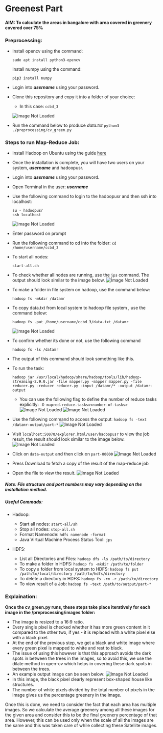 # Greenest Part

#### AIM: To calculate the areas in bangalore with area covered in greenery covered over 75%

### Preprocessing:

* Install opencv using the command:
    ```
    sudo apt install python3-opencv 
    ```
    Install numpy using the command: 
    ```
    pip3 install numpy 
    ```
* Login into <b><i>username</i></b> using your password.
  
* Clone this repository and copy it into a folder of your choice: 
    * In this case: ```ccbd_3```

    ![Image Not Loaded](./assets/2.png)

* Run the command below to produce  <i>data.txt</i>
    ```python3 ./preprocessing/cv_green.py```


### Steps to run Map-Reduce Job:

* Install Hadoop on Ubuntu using the guide [here](https://www.youtube.com/watch?v=ieeCyhQ2PPM)
  
* Once the installation is complete, you will have two users on your system, <b><i>username</i></b> and hadoopusr.  
  
* Login into <b><i>username</i></b> using your password.
  
* Open Terminal in the user: <b><i>username</i></b>

* Use  the following command to login to the hadoopusr and then ssh into localhost:
    ```
    su - hadoopusr
    ssh localhost
    ```
    ![Image Not Loaded](./assets/1.png)

* Enter password on prompt

* Run the following command to cd into the folder:
    ```cd /home/username/ccbd_3```

* To start all nodes:
    ```
    start-all.sh
    ```

* To check whether all nodes are running, use the ```jps``` command. The output should look similar to the image below.
    ![Image Not Loaded](./assets/3.png)

* To make a folder in file system on hadoop, use the command below:
    ```
    hadoop fs -mkdir /datamr
    ```
* To copy data.txt from local system to hadoop file system , use the command below:
    ```
    hadoop fs -put /home/username/ccbd_3/data.txt /datamr
    ```
    ![Image Not Loaded](./assets/4.png)
* To confirm whether its done or not, use the following command
    ```
    hadoop fs -ls /datamr
    ```
* The output of this command should look something like this.

* To run the task:
    ```
    hadoop jar /usr/local/hadoop/share/hadoop/tools/lib/hadoop-streaming-2.9.0.jar -file mapper.py -mapper mapper.py -file reducer.py -reducer reducer.py -input /datamr/* -output /datamr-output
    ```
    * You can use the following flag to define the number  of reduce tasks explicitly: 
        ```-D mapred.reduce.tasks=<number-of-tasks>```
    ![Image Not Loaded](./assets/5.png)
    ![Image Not Loaded](./assets/8.png)

* Use the following command to access the output:
    ```hadoop fs -text /datamr-output/part-*```
    ![Image Not Loaded](./assets/9.png)

* Visit ```localhost:50070/explorer.html/user/hadoopusr``` to view the job result, the result should look similar to the image below.
    ![Image Not Loaded](./assets/10.png)
* Click on ```data-output``` and then click on ```part-00000```
    ![Image Not Loaded](./assets/11.png)
* Press Download to fetch a copy of the result of the map-reduce job 

* Open the file to view the result.
    ![Image Not Loaded](./assets/12.png)

##### Note: File structure and port numbers may vary depending on the installation method.

##### Useful Commads: 

* Hadoop:
    * Start all nodes: ```start-all/sh```
    * Stop all nodes: ```stop-all.sh```
    * Format Namenode: ```hdfs namenode -format```
    * Java Virtual Machine Process Status Tool: ```jps```


* HDFS:
    * List all Directories and Files:
        ```hadoop dfs -ls /path/to/directory```
    * To make a folder in HDFS:
        ```hadoop fs -mkdir /path/to/folder```
    * To copy a folder from local system to HDFS:
        ```hadoop fs put /path/to/local/directory /path/to/hdfs/directory```
    * To delete a directory in HDFS:
        ```hadoop fs -rm -r /path/to/directory```
    * To view result of a Job:
        ```hadoop fs -text /path/to/output/part-*```

### Explaination: 
<b>Once the cv_green.py runs, these steps take place iteratively for each image in the /preprocessing/images folder:</b>
* The image is resized to a 16:9 ratio.
* Every single pixel is checked whether it has more green content in it compared to the other two, if yes - it is replaced with a white pixel else with a black pixel.
* At the end of the previous step, we get a black and white image where every green pixel is mapped to white and rest to black.
* The issue of using this however is that this approach avoids the dark spots in between the trees in the images, so to avoid this, we use the dilate method in open-cv which helps in covering these dark spots in between the trees.
* An example output image can be seen below:
![Image Not Loaded](./preprocessing/test.jpg)
* In this image, the black pixel clearly represent box-shaped house like structures.
* The number of white pixels divided by the total number of pixels in the image gives us the percentage greenery in the image.

Once this is done, we need to consider the fact that each area has multiple images. So we calculate the average greenery among all these images for the given area and consider this to be the final greenery percentage of that area. However, this can be used only when the scale of all the images are the same and this was taken care of while collecting these Satellite images. 
